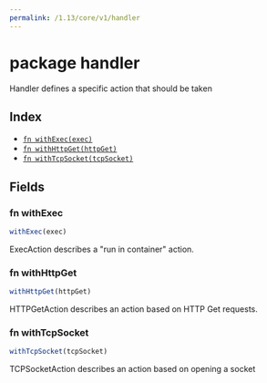 ```yaml
---
permalink: /1.13/core/v1/handler
---
```


# package handler

Handler defines a specific action that should be taken

## Index

* [`fn withExec(exec)`](#fn-withexec)
* [`fn withHttpGet(httpGet)`](#fn-withhttpget)
* [`fn withTcpSocket(tcpSocket)`](#fn-withtcpsocket)

## Fields

### fn withExec

```ts
withExec(exec)
```

ExecAction describes a "run in container" action.

### fn withHttpGet

```ts
withHttpGet(httpGet)
```

HTTPGetAction describes an action based on HTTP Get requests.

### fn withTcpSocket

```ts
withTcpSocket(tcpSocket)
```

TCPSocketAction describes an action based on opening a socket